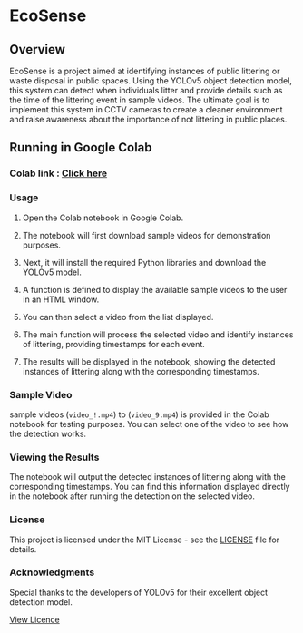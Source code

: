 # EcoSense

## Overview
EcoSense is a project aimed at identifying instances of public littering or waste disposal in public spaces. Using the YOLOv5 object detection model, this system can detect when individuals litter and provide details such as the time of the littering event in sample videos. The ultimate goal is to implement this system in CCTV cameras to create a cleaner environment and raise awareness about the importance of not littering in public places.

## Running in Google Colab

### Colab link : [Click here](https://colab.research.google.com/drive/158z1gYxkf32Zpm5riJBayh4NyeDwX9Cb?usp=sharing)


### Usage
1. Open the Colab notebook  in Google Colab.
   
2. The notebook will first download sample videos for demonstration purposes.

3. Next, it will install the required Python libraries and download the YOLOv5 model.

4. A function is defined to display the available sample videos to the user in an HTML window.

5. You can then select a video from the list displayed.

6. The main function will process the selected video and identify instances of littering, providing timestamps for each event.

7. The results will be displayed in the notebook, showing the detected instances of littering along with the corresponding timestamps.

### Sample Video
 sample videos (`video_!.mp4`) to (`video_9.mp4`) is provided in the Colab notebook for testing purposes. You can select one of the video to see how the detection works.

### Viewing the Results
The notebook will output the detected instances of littering along with the corresponding timestamps. You can find this information displayed directly in the notebook after running the detection on the selected video.

### License
This project is licensed under the MIT License - see the [LICENSE](https://github.com/Senthilsk10/Ecosense/blob/main/LICENSE) file for details.

### Acknowledgments
Special thanks to the developers of YOLOv5 for their excellent object detection model.

[View Licence](https://github.com/Senthilsk10/Ecosense/blob/main/LICENSE)
